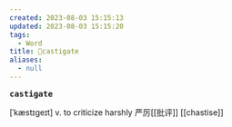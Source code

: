 ```yaml
---
created: 2023-08-03 15:15:13
updated: 2023-08-03 15:15:20
tags:
  - Word
title: 📖castigate
aliases:
  - null
---
```


<pre><strong>castigate</strong></pre>
[ˈkæstɪgeɪt]
v. to criticize harshly 严厉[[批评]]
[[chastise]]
